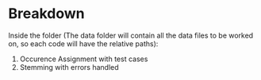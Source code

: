 # Breakdown
Inside the folder (The data folder will contain all the data files to be worked on, so each code will have the relative paths):
1. Occurence Assignment with test cases
2. Stemming with errors handled
